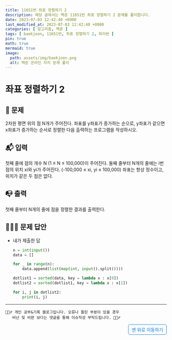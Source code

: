 ```yaml
---
title: 11651번 좌표 정렬하기 2
description: 해당 글에서는 백준 11651번 좌표 정렬하기 2 문제를 풀이합니다.
date: 2023-07-03 12:42:40 +0900
last_modified_at: 2023-07-03 12:42:40 +0900
categories: [ 알고리즘, 백준 ]
tags: [ baekjoon, 11651번, 좌표 정렬하기 2, 파이썬 ]
pin: true
math: true
mermaid: true
image:
  path: assets/img/baekjoon.png
  alt: 백준 온라인 저지 문제 풀이
---
```

    
# 좌표 정렬하기 2
## 📃 문제
2차원 평면 위의 점 N개가 주어진다. 좌표를 y좌표가 증가하는 순으로, y좌표가 같으면 x좌표가 증가하는 순서로 정렬한 다음 출력하는 프로그램을 작성하시오.

## 📬 입력
첫째 줄에 점의 개수 N (1 ≤ N ≤ 100,000)이 주어진다. 둘째 줄부터 N개의 줄에는 i번점의 위치 xi와 yi가 주어진다. (-100,000 ≤ xi, yi ≤ 100,000) 좌표는 항상 정수이고, 위치가 같은 두 점은 없다. 

## 📭 출력
첫째 줄부터 N개의 줄에 점을 정렬한 결과를 출력한다.

## 🙆🏻‍♂️ 문제 답안

- 내가 제출한 답
    ```python
    n = int(input())
    data = []

    for _ in range(n):
        data.append(list(map(int, input().split())))

    dotlist1 = sorted(data, key = lambda x : x[0])
    dotlist2 = sorted(dotlist1, key = lambda x : x[1])

    for i, j in dotlist2:
        print(i, j)
    ```

***

    🙋🏻‍♂️ 개인 공부&기록 블로그입니다. 오류나 틀린 부분이 있을 경우 
       비난 및 비판 보다는 댓글을 통해 이슈작성 부탁드립니다. 🙋🏻‍♂️

<a href="#" style="display: inline-block; padding: 5px 10px; color: #007bff; text-decoration: none; border: 0.5px solid #007bff; border-radius: 5px; float: right;">맨 위로 이동하기</a>